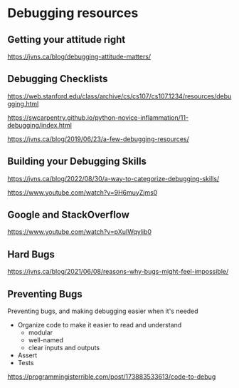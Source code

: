 # Debugging resources

## Getting your attitude right

https://jvns.ca/blog/debugging-attitude-matters/

## Debugging Checklists

https://web.stanford.edu/class/archive/cs/cs107/cs107.1234/resources/debugging.html

https://swcarpentry.github.io/python-novice-inflammation/11-debugging/index.html

https://jvns.ca/blog/2019/06/23/a-few-debugging-resources/

## Building your Debugging Skills

https://jvns.ca/blog/2022/08/30/a-way-to-categorize-debugging-skills/

https://www.youtube.com/watch?v=9H6muyZjms0

## Google and StackOverflow

https://www.youtube.com/watch?v=pXuIWqylib0

## Hard Bugs

https://jvns.ca/blog/2021/06/08/reasons-why-bugs-might-feel-impossible/

## Preventing Bugs

Preventing bugs, and making debugging easier when it's needed

- Organize code to make it easier to read and understand
  - modular
  - well-named
  - clear inputs and outputs
- Assert
- Tests

https://programmingisterrible.com/post/173883533613/code-to-debug
